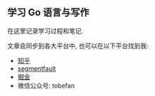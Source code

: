 ## 学习 Go 语言与写作

在这里记录学习过程和笔记.

文章会同步到各大平台中, 也可以在以下平台找到我:

- [知乎](https://www.zhihu.com/people/shuai-qi-mao-mi-11/posts)
- [segmentfault](https://segmentfault.com/u/shuaiqimao/articles)
- [掘金](https://juejin.im/user/5d6a5f8bf265da03ad1467dc/posts)
- 微信公众号: tobefan
